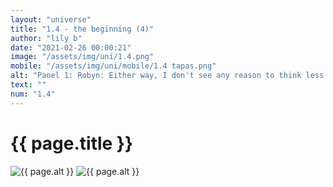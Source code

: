 ```yaml
--- 
layout: "universe" 
title: "1.4 - the beginning (4)" 
author: "lily b" 
date: "2021-02-26 00:00:21" 
image: "/assets/img/uni/1.4.png" 
mobile: "/assets/img/uni/mobile/1.4 tapas.png"
alt: "Panel 1: Robyn: Either way, I don't see any reason to think less of you. / Panel 2: Hazel: Thanks, Robyn. / Panel 3: Robyn: Ooh! Does this mean you'll play dress-up with me now? - Hazel: uhh maybe later" 
text: "" 
num: "1.4" 
--- 
```

 
<h1>{{ page.title }}</h1> 
<img id="desktop" src="{{ site.baseurl }}{{ page.image }}" alt="{{ page.alt }}" title="{{ page.text }}"> 
<img id="mobile" src="{{ site.baseurl }}{{ page.mobile }}" alt="{{ page.alt }}" title="{{ page.text }}"> 
